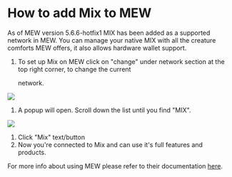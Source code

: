 # How to add Mix to MEW

As of MEW version 5.6.6-hotfix1 MIX has been added as a supported network in MEW. You can manage your native MIX with all the creature comforts MEW offers, it also allows hardware wallet support.

1. To set up Mix on MEW click on "change" under network section at the top right corner, to change the current 

   network.

![](https://github.com/fuseio/docs/tree/ad5158afdcedc7ce1ca0e544a34919e024a0ed03/.gitbook/assets/MEW_1.png)

1. A popup will open. Scroll down the list until you find "MIX".

![](https://github.com/fuseio/docs/tree/ad5158afdcedc7ce1ca0e544a34919e024a0ed03/.gitbook/assets/MEW_2.png)

1. Click "Mix" text/button
2. Now you're connected to Mix and can use it's full features and products.

For more info about using MEW please refer to their documentation [here](https://kb.myetherwallet.com/).

